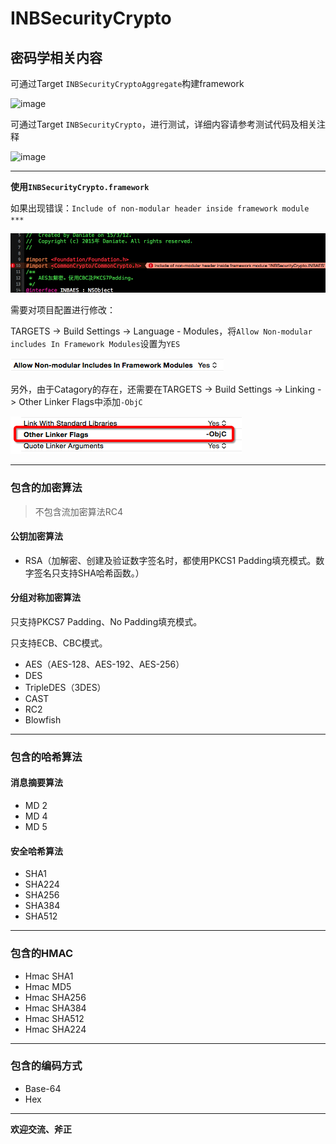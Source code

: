 # INBSecurityCrypto

## 密码学相关内容

可通过Target `INBSecurityCryptoAggregate`构建framework

![image](./INBSecurityCrypto_architectures.png)

可通过Target `INBSecurityCrypto`，进行测试，详细内容请参考测试代码及相关注释

![image](./INBSecurityCrypto_Test.png)

---

**使用`INBSecurityCrypto.framework`**

如果出现错误：`Include of non-modular header inside framework module ***`

![image](./INBSecurityCrypto_error.png)

需要对项目配置进行修改：

TARGETS -> Build Settings -> Language - Modules，将`Allow Non-modular includes In Framework Modules`设置为`YES`

![image](./INBSecurityCrypto_Allow_Non-modular.png)

另外，由于Catagory的存在，还需要在TARGETS -> Build Settings -> Linking -> Other Linker Flags中添加`-ObjC	`

![image](./INBSecurityCrypto_Ohter_Linker_Flags.png)

---

### 包含的加密算法

> 不包含流加密算法RC4

#### 公钥加密算法

* RSA（加解密、创建及验证数字签名时，都使用PKCS1 Padding填充模式。数字签名只支持SHA哈希函数。）

#### 分组对称加密算法

只支持PKCS7 Padding、No Padding填充模式。

只支持ECB、CBC模式。

* AES（AES-128、AES-192、AES-256）
* DES
* TripleDES（3DES）
* CAST
* RC2
* Blowfish

---

### 包含的哈希算法

#### 消息摘要算法

* MD 2
* MD 4
* MD 5

#### 安全哈希算法

* SHA1
* SHA224
* SHA256
* SHA384
* SHA512

---

### 包含的HMAC

* Hmac SHA1
* Hmac MD5
* Hmac SHA256
* Hmac SHA384
* Hmac SHA512
* Hmac SHA224

---

### 包含的编码方式

* Base-64
* Hex

---

**欢迎交流、斧正**